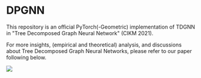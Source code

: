 # DPGNN
This repository is an official PyTorch(-Geometric) implementation of TDGNN in "Tree Decomposed Graph Neural Network" (CIKM 2021).

For more insights, (empirical and theoretical) analysis, and discussions about Tree Decomposed Graph Neural Networks, please refer to our paper following below.

![](https://github.com/YuWVandy/TDGNN/framework.png)

